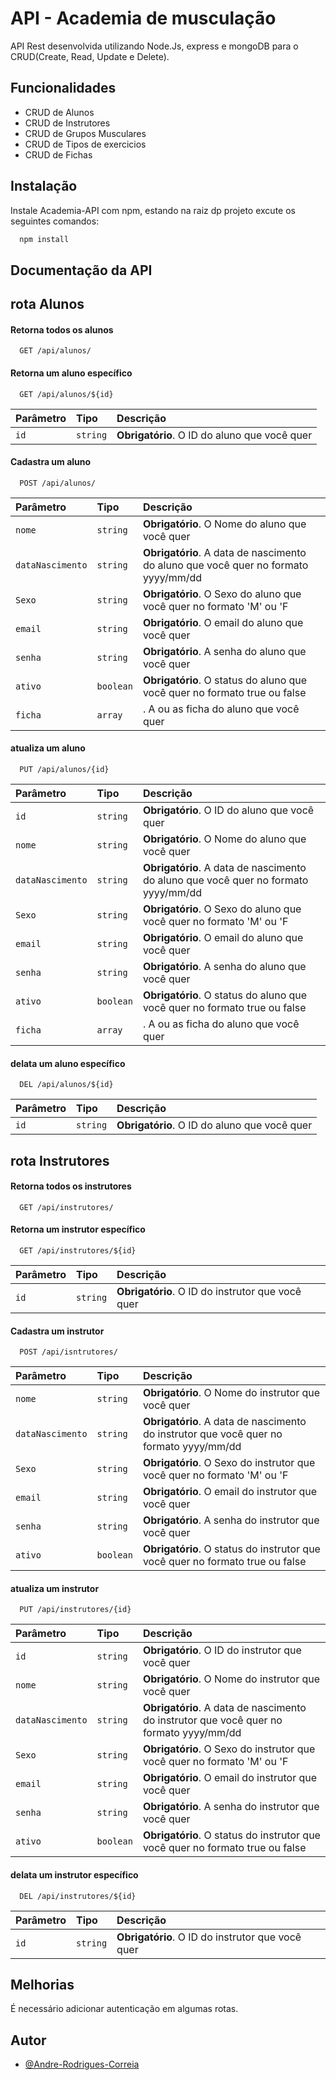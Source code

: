 # API - Academia de musculação

API Rest desenvolvida utilizando Node.Js, express e mongoDB para o CRUD(Create, Read, Update e Delete).




## Funcionalidades

- CRUD de Alunos
- CRUD de Instrutores
- CRUD de Grupos Musculares
- CRUD de Tipos de  exercicios
- CRUD de Fichas


## Instalação

Instale Academia-API com npm, estando na raiz dp projeto excute os seguintes comandos:

```bash
  npm install
```
    
## Documentação da API

## rota Alunos
#### Retorna todos os alunos

```http
  GET /api/alunos/
```

#### Retorna um aluno específico

```http
  GET /api/alunos/${id}
```

| Parâmetro   | Tipo       | Descrição                                   |
| :---------- | :--------- | :------------------------------------------ |
| `id`      | `string` | **Obrigatório**. O ID do aluno que você quer |

#### Cadastra um aluno

```http
  POST /api/alunos/
```
| Parâmetro   | Tipo       | Descrição                                   |
| :---------- | :--------- | :------------------------------------------ |
| `nome`      | `string` | **Obrigatório**. O Nome do aluno que você quer |
| `dataNascimento`      | `string` | **Obrigatório**. A data de nascimento do aluno que você quer no formato yyyy/mm/dd |
| `Sexo`      | `string` | **Obrigatório**. O Sexo do aluno que você quer no formato 'M' ou 'F|
| `email`      | `string` | **Obrigatório**. O email do aluno que você quer |
| `senha`      | `string` | **Obrigatório**. A senha do aluno que você quer |
| `ativo`      | `boolean` | **Obrigatório**. O status do aluno que você quer no formato true ou false|
| `ficha`      | `array` | . A ou as ficha do aluno que você quer |

#### atualiza um aluno

```http
  PUT /api/alunos/{id}
```
| Parâmetro   | Tipo       | Descrição                                   |
| :---------- | :--------- | :------------------------------------------ |
| `id`      | `string` | **Obrigatório**. O ID do aluno que você quer |
| `nome`      | `string` | **Obrigatório**. O Nome do aluno que você quer |
| `dataNascimento`      | `string` | **Obrigatório**. A data de nascimento do aluno que você quer no formato yyyy/mm/dd |
| `Sexo`      | `string` | **Obrigatório**. O Sexo do aluno que você quer no formato 'M' ou 'F|
| `email`      | `string` | **Obrigatório**. O email do aluno que você quer |
| `senha`      | `string` | **Obrigatório**. A senha do aluno que você quer |
| `ativo`      | `boolean` | **Obrigatório**. O status do aluno que você quer no formato true ou false|
| `ficha`      | `array` | . A ou as ficha do aluno que você quer |

#### delata um aluno específico

```http
  DEL /api/alunos/${id}
```

| Parâmetro   | Tipo       | Descrição                                   |
| :---------- | :--------- | :------------------------------------------ |
| `id`      | `string` | **Obrigatório**. O ID do aluno que você quer |

## rota Instrutores
#### Retorna todos os instrutores

```http
  GET /api/instrutores/
```

#### Retorna um instrutor específico

```http
  GET /api/instrutores/${id}
```

| Parâmetro   | Tipo       | Descrição                                   |
| :---------- | :--------- | :------------------------------------------ |
| `id`      | `string` | **Obrigatório**. O ID do instrutor que você quer |

#### Cadastra um instrutor

```http
  POST /api/isntrutores/
```
| Parâmetro   | Tipo       | Descrição                                   |
| :---------- | :--------- | :------------------------------------------ |
| `nome`      | `string` | **Obrigatório**. O Nome do instrutor que você quer |
| `dataNascimento`      | `string` | **Obrigatório**. A data de nascimento do instrutor que você quer no formato yyyy/mm/dd |
| `Sexo`      | `string` | **Obrigatório**. O Sexo do instrutor que você quer no formato 'M' ou 'F|
| `email`      | `string` | **Obrigatório**. O email do instrutor que você quer |
| `senha`      | `string` | **Obrigatório**. A senha do instrutor que você quer |
| `ativo`      | `boolean` | **Obrigatório**. O status do instrutor que você quer no formato true ou false|

#### atualiza um instrutor

```http
  PUT /api/instrutores/{id}
```
| Parâmetro   | Tipo       | Descrição                                   |
| :---------- | :--------- | :------------------------------------------ |
| `id`      | `string` | **Obrigatório**. O ID do instrutor que você quer |
| `nome`      | `string` | **Obrigatório**. O Nome do instrutor que você quer |
| `dataNascimento`      | `string` | **Obrigatório**. A data de nascimento do instrutor que você quer no formato yyyy/mm/dd |
| `Sexo`      | `string` | **Obrigatório**. O Sexo do instrutor que você quer no formato 'M' ou 'F|
| `email`      | `string` | **Obrigatório**. O email do instrutor que você quer |
| `senha`      | `string` | **Obrigatório**. A senha do instrutor que você quer |
| `ativo`      | `boolean` | **Obrigatório**. O status do instrutor que você quer no formato true ou false|

#### delata um instrutor específico

```http
  DEL /api/instrutores/${id}
```

| Parâmetro   | Tipo       | Descrição                                   |
| :---------- | :--------- | :------------------------------------------ |
| `id`      | `string` | **Obrigatório**. O ID do instrutor que você quer |
## Melhorias

É necessário adicionar autenticação em algumas rotas.

## Autor

- [@Andre-Rodrigues-Correia](https://github.com/Andre-Rodrigues-Correia)

